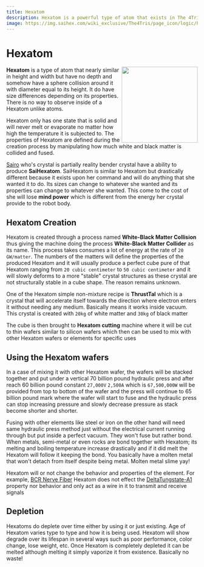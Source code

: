 ```yaml
---
title: Hexatom
description: Hexatom is a powerful type of atom that exists in The 4Tris universe. It is hexagon shaped, completely flat, have holds strong anomalous powers. Its stack structure is strongest in a shape of crystal thus making Anomalous Crystal.
image: https://img.saihex.com/wiki_exclusive/The4Tris/page_icon/logic/hexatom.svg
---
```


# Hexatom
<img align="right" width="200" src="https://img.saihex.com/wiki_exclusive/The4Tris/page_icon/logic/hexatom.svg">

**Hexatom** is a type of atom that nearly similar in height and width but have no depth and somehow have a sphere collision around it with diameter equal to its height. It do have size differences depending on its properties. There is no way to observe inside of a Hexatom unlike atoms.

Hexatom only has one state that is solid and will never melt or evaporate no matter how high the temperature it is subjected to. The properties of Hexatom are defined during the creation process by manipulating how much white and black matter is collided and fused.

[Sairo](../Characters/Sairo) who's crystal is partially reality bender crystal have a ability to produce **SaiHexatom**. SaiHexatom is similar to Hexatom but drastically different because it exists upon her command and will do anything that she wanted it to do. Its sizes can change to whatever she wanted and its properties can change to whatever she wanted. This come to the cost of she will lose **mind power** which is different from the energy her crystal provide to the robot body.

## Hexatom Creation
Hexatom is created through a process named **White-Black Matter Collision** thus giving the machine doing the process **White-Black Matter Collider** as its name. This process takes consumes a lot of energy at the rate of `20 GW/matter`. The numbers of the matters will define the properties of the produced Hexatom and it will usually produce a perfect cube pure of that Hexatom ranging from `20 cubic centimeter` to `50 cubic centimeter` and it will slowly deforms to a more "stable" crystal structures as these crystal are not structurally stable in a cube shape. The reason remains unknown.

One of the Hexatom simple non-mixture recipe is **ThrustTal** which is a crystal that will accelerate itself towards the direction where electron enters it without needing any medium. Basically means it works inside vacuum. This crystal is created with `20kg` of white matter and `30kg` of black matter

The cube is then brought to **Hexatom cutting** machine where it will be cut to thin wafers similar to silicon wafers which then can be used to mix with other Hexatom wafers or elements for specific uses

## Using the Hexatom wafers
In a case of mixing it with other Hexatom wafer, the wafers will be stacked together and put under a vertical 70 billion pound hydraulic press and after reach 60 billion pound constant `27,000V` `2,500A` which is `67,500,000W` will be provided from top to bottom of the wafer and the press will continue to 65 billion pound mark where the wafer will start to fuse and the hydraulic press can stop increasing pressure and slowly decrease pressure as stack become shorter and shorter.

Fusing with other elements like steel or iron on the other hand will need same hydraulic press method just without the electrical current running through but put inside a perfect vacuum. They won't fuse but rather bond. When metals, semi-metal or even rocks are bond together with Hexatom; its melting and boiling temperature increase drastically and if it did melt the Hexatom will follow it keeping the bond. You basically have a molten metal that won't detach from itself despite being metal. Molten metal slime yay!

Hexatom will or not change the behavior and properties of the element. For example, [BCR Nerve Fiber](./Brain_Crystal.md#bcr-nerve-fiber) Hexatom does not effect the [DeltaTungstate-A1](./Brain_Crystal.md#deltatungstate-a1) property nor behavior and only act as a wire in it to transmit and receive signals

## Depletion
Hexatoms do deplete over time either by using it or just existing. Age of Hexatom varies type to type and how it is being used. Hexatom will show degrade over its lifespan in several ways such as poor performance, color change, lose weight, etc. Once Hexatom is completely depleted it can be melted although melting it simply vaporize it from existence. Basically no waste!